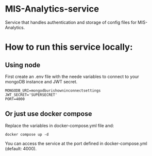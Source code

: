 # MIS-Analytics-service

Service that handles authentication and storage of config files for MIS-Analytics.

# How to run this service locally:

## Using node

First create an .env file with the neede variables to connect to your mongoDB instance and JWT secret.

```
MONGODB_URI=mongodburishowninconnectsettings
JWT_SECRET='SUPERSECRET'
PORT=4000
```

## Or just use docker compose

Replace the variables in docker-compose.yml file and:

```
docker compose up -d
```

You can access the service at the port defined in docker-compose.yml (default: 4000).
